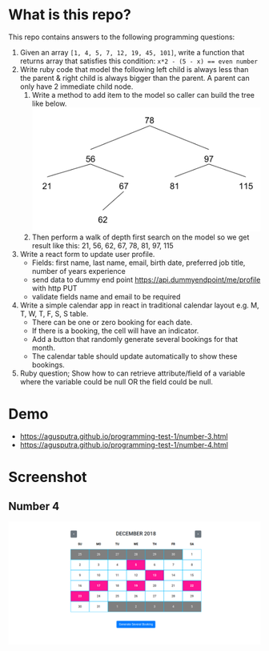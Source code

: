 
# What is this repo?

This repo contains answers to the following programming questions:

1. Given an array `[1, 4, 5, 7, 12, 19, 45, 101]`, write a function that returns array that satisfies this condition: `x*2 - (5 - x) == even number`
2. Write ruby code that model the following left child is always less than the parent & right child is always bigger than the parent. A parent can only have 2 immediate child node. 
   1. Write a method to add item to the model so caller can build the tree like below. ![tree](tree.png)
   2. Then perform a walk of depth first search on the model so we get result like this: 21, 56, 62, 67, 78, 81, 97, 115
3. Write a react form to update user profile. 
   - Fields: first name, last name, email, birth date, preferred job title, number of years experience
   - send data to dummy end point https://api.dummyendpoint/me/profile with http PUT
   - validate fields name and email to be required  
4. Write a simple calendar app in react in traditional calendar layout e.g. M, T, W, T, F, S, S table. 
   - There can be one or zero booking for each date.
   - If there is a booking, the cell will have an indicator.
   - Add a button that randomly generate several bookings for that month.
   - The calendar table should update automatically to show these bookings.  
5. Ruby question; Show how to can retrieve attribute/field of a variable where the variable could be null OR the field could be null.

# Demo
- https://agusputra.github.io/programming-test-1/number-3.html
- https://agusputra.github.io/programming-test-1/number-4.html

# Screenshot
## Number 4
![calendar](calendar.png)


